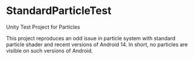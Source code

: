 # StandardParticleTest
Unity Test Project for Particles

This project reproduces an odd issue in particle system with standard particle shader and recent versions of Android 14.
In short, no particles are visible on such versions of Android.
